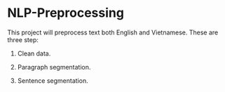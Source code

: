 # NLP-Preprocessing

This project will preprocess text both English and Vietnamese. These are three step:

1. Clean data.

2. Paragraph segmentation.

3. Sentence segmentation.
